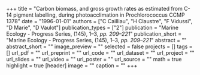 +++
title = "Carbon biomass, and gross growth rates as estimated from C-14 pigment labelling, during photoacclimation in Prochlorococcus CCMP 1378"
date = "1996-01-01"
authors = ["C Cailliau", "H Claustre", "F Vidussi", "D Marie", "D Vaulot"]
publication_types = ["2"]
publication = "Marine Ecology - Progress Series, (145), 1–3, _pp. 209–221_"
publication_short = "Marine Ecology - Progress Series, (145), 1–3, _pp. 209–221_"
abstract = ""
abstract_short = ""
image_preview = ""
selected = false
projects = []
tags = []
url_pdf = ""
url_preprint = ""
url_code = ""
url_dataset = ""
url_project = ""
url_slides = ""
url_video = ""
url_poster = ""
url_source = ""
math = true
highlight = true
[header]
image = ""
caption = ""
+++
